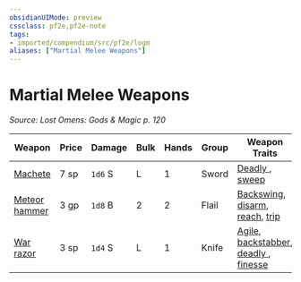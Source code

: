 ```yaml
---
obsidianUIMode: preview
cssclass: pf2e,pf2e-note
tags:
- imported/compendium/src/pf2e/logm
aliases: ["Martial Melee Weapons"]
---
```

# Martial Melee Weapons  
*Source: Lost Omens: Gods & Magic p. 120*  

| Weapon | Price | Damage | Bulk | Hands | Group | Weapon Traits |
|--------|-------|--------|------|-------|-------|---------------|
| [Machete](../../compendium/equipment/items/machete-logm.md) | 7 sp | `1d6` S | L | 1 | Sword | [Deadly <d8>](deadly.md), [sweep](sweep.md) |
| [Meteor hammer](../../compendium/equipment/items/meteor-hammer-logm.md) | 3 gp | `1d8` B | 2 | 2 | Flail | [Backswing](backswing.md), [disarm](rules/traits/disarm.md), [reach](reach.md), [trip](rules/traits/trip.md) |
| [War razor](../../compendium/equipment/items/war-razor-logm.md) | 3 sp | `1d4` S | L | 1 | Knife | [Agile](agile.md), [backstabber](backstabber.md), [deadly <d8>](deadly.md), [finesse](finesse.md) |